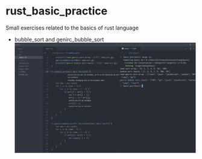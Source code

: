 # rust_basic_practice
Small exercises related to the basics of rust language


- bubble_sort and genirc_bubble_sort
![bubble_sort](https://github.com/ZiNai/rust_basic_practice/blob/main/screenshot/bubble_sort.png)


